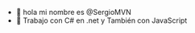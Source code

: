 - 👋 hola mi nombre es @SergioMVN
- 👀 Trabajo con C# en .net y También con JavaScript


<!---
SergioMVN/SergioMVN is a ✨ special ✨ repository because its `README.md` (this file) appears on your GitHub profile.
You can click the Preview link to take a look at your changes.
--->
